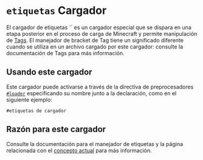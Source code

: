 # `etiquetas` Cargador

El cargador de etiquetas `` es un cargador especial que se dispara en una etapa posterior en el proceso de carga de Minecraft y permite manipulación de [Tags](/Mods/Boson/Tags/Concept/). El manejador de bracket de Tag tiene un significado diferente cuando se utiliza en un archivo cargado por este cargador: consulte la documentación de Tags para más información.

## Usando este cargador
Este cargador puede activarse a través de la directiva de preprocesadores [`#loader`](/AdvancedFunctions/Preprocessors/LoaderPreprocessor/) especificando su nombre junto a la declaración, como en el siguiente ejemplo:

```zenscript
#etiquetas de cargador
```

## Razón para este cargador
Consulte la documentación para el manejador de etiquetas [](/Mods/Boson/Tags/BracketHandler/) y la página relacionada con el [concepto actual](/Mods/Boson/Tags/Concept/) para más información.
